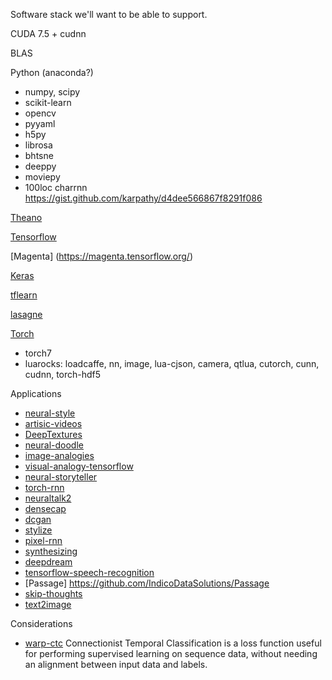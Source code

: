 Software stack we'll want to be able to support.


CUDA 7.5 + cudnn

BLAS

Python (anaconda?)
 - numpy, scipy
 - scikit-learn
 - opencv
 - pyyaml
 - h5py
 - librosa
 - bhtsne
 - deeppy
 - moviepy
 - 100loc charrnn https://gist.github.com/karpathy/d4dee566867f8291f086

[Theano](http://deeplearning.net/software/theano/)

[Tensorflow](https://www.tensorflow.org/)

[Magenta] (https://magenta.tensorflow.org/)

[Keras](https://keras.io)

[tflearn](https://github.com/tflearn/tflearn)

[lasagne](https://github.com/Lasagne/)

[Torch](http://torch.ch/)
 - torch7
 - luarocks: loadcaffe, nn, image, lua-cjson, camera, qtlua, cutorch, cunn, cudnn, torch-hdf5

Applications
 - [neural-style](https://github.com/jcjohnson/neural-style)
 - [artisic-videos](https://github.com/manuelruder/artistic-videos)
 - [DeepTextures](https://github.com/leongatys/DeepTextures)
 - [neural-doodle](https://github.com/alexjc/neural-doodle)
 - [image-analogies](https://github.com/awentzonline/image-analogies)
 - [visual-analogy-tensorflow](https://github.com/carpedm20/visual-analogy-tensorflow)
 - [neural-storyteller](https://github.com/ryankiros/neural-storyteller)
 - [torch-rnn](https://github.com/jcjohnson/torch-rnn)
 - [neuraltalk2](https://github.com/karpathy/neuraltalk2)
 - [densecap](https://github.com/jcjohnson/densecap)
 - [dcgan](https://github.com/Newmu/dcgan_code)
 - [stylize](https://github.com/Newmu/stylize)
 - [pixel-rnn](https://github.com/igul222/pixel_rnn)
 - [synthesizing](https://github.com/Evolving-AI-Lab/synthesizing)
 - [deepdream](https://github.com/google/deepdream)
 - [tensorflow-speech-recognition](https://github.com/pannous/tensorflow-speech-recognition)
 - [Passage] https://github.com/IndicoDataSolutions/Passage
 - [skip-thoughts](https://github.com/ryankiros/skip-thoughts)
 - [text2image](https://github.com/emansim/text2image)
 
Considerations
 - [warp-ctc](https://github.com/baidu-research/warp-ctc) Connectionist Temporal Classification is a loss function useful for performing supervised learning on sequence data, without needing an alignment between input data and labels.
